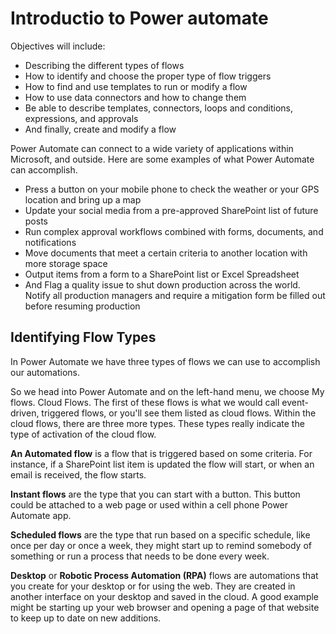 # Introductio to Power automate
Objectives will include:

 * Describing the different types of flows
 * How to identify and choose the proper type of flow triggers
 * How to find and use templates to run or modify a flow
 * How to use data connectors and how to change them
 * Be able to describe templates, connectors, loops and conditions, expressions, and approvals
 * And finally, create and modify a flow
   
Power Automate can connect to a wide variety of applications within Microsoft, and outside. Here are some examples of what Power Automate can accomplish.

 * Press a button on your mobile phone to check the weather or your GPS location and bring up a map
 * Update your social media from a pre-approved SharePoint list of future posts
 * Run complex approval workflows combined with forms, documents, and notifications
 * Move documents that meet a certain criteria to another location with more storage space
 * Output items from a form to a SharePoint list or Excel Spreadsheet
 * And Flag a quality issue to shut down production across the world. Notify all production managers and require a mitigation form be filled out before resuming production

## Identifying Flow Types

 In Power Automate we have three types of flows we can use to accomplish our automations. 

 So we head into Power Automate and on the left-hand menu, we choose My flows. Cloud Flows. 
 The first of these flows is what we would call event-driven, triggered flows, or you'll see them listed as cloud flows.
 Within the cloud flows, there are three more types. These types really indicate the type of activation of the cloud flow.

 <b>An Automated flow</b> is a flow that is triggered based on some criteria. For instance, if a SharePoint list item is updated the flow will start, or when an email is received, the flow starts.

<b>Instant flows</b> are the type that you can start with a button. This button could be attached to a web page or used within a cell phone Power Automate app. 

<b>Scheduled flows</b> are the type that run based on a specific schedule, like once per day or once a week, they might start up to remind somebody of something or run a process that needs to be done every week.

<b>Desktop</b> or <b>Robotic Process Automation (RPA)</b> flows are automations that you create for your desktop or for using the web. They are created in another interface on your desktop and saved in the cloud. A good example might be starting up your web browser and opening a page of that website to keep up to date on new additions.
